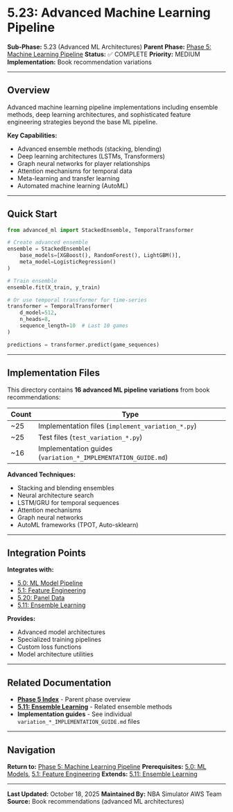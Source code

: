 # 5.23: Advanced Machine Learning Pipeline

**Sub-Phase:** 5.23 (Advanced ML Architectures)
**Parent Phase:** [Phase 5: Machine Learning Pipeline](../PHASE_5_INDEX.md)
**Status:** ✅ COMPLETE
**Priority:** MEDIUM
**Implementation:** Book recommendation variations

---

## Overview

Advanced machine learning pipeline implementations including ensemble methods, deep learning architectures, and sophisticated feature engineering strategies beyond the base ML pipeline.

**Key Capabilities:**
- Advanced ensemble methods (stacking, blending)
- Deep learning architectures (LSTMs, Transformers)
- Graph neural networks for player relationships
- Attention mechanisms for temporal data
- Meta-learning and transfer learning
- Automated machine learning (AutoML)

---

## Quick Start

```python
from advanced_ml import StackedEnsemble, TemporalTransformer

# Create advanced ensemble
ensemble = StackedEnsemble(
    base_models=[XGBoost(), RandomForest(), LightGBM()],
    meta_model=LogisticRegression()
)

# Train ensemble
ensemble.fit(X_train, y_train)

# Or use temporal transformer for time-series
transformer = TemporalTransformer(
    d_model=512,
    n_heads=8,
    sequence_length=10  # Last 10 games
)

predictions = transformer.predict(game_sequences)
```

---

## Implementation Files

This directory contains **16 advanced ML pipeline variations** from book recommendations:

| Count | Type |
|-------|------|
| ~25 | Implementation files (`implement_variation_*.py`) |
| ~25 | Test files (`test_variation_*.py`) |
| ~16 | Implementation guides (`variation_*_IMPLEMENTATION_GUIDE.md`) |

**Advanced Techniques:**
- Stacking and blending ensembles
- Neural architecture search
- LSTM/GRU for temporal sequences
- Attention mechanisms
- Graph neural networks
- AutoML frameworks (TPOT, Auto-sklearn)

---

## Integration Points

**Integrates with:**
- [5.0: ML Model Pipeline](../5.0_machine_learning_models.md)
- [5.1: Feature Engineering](../5.1_feature_engineering/)
- [5.20: Panel Data](../5.20_panel_data/)
- [5.11: Ensemble Learning](../5.11_ensemble_learning/)

**Provides:**
- Advanced model architectures
- Specialized training pipelines
- Custom loss functions
- Model architecture utilities

---

## Related Documentation

- **[Phase 5 Index](../PHASE_5_INDEX.md)** - Parent phase overview
- **[5.11: Ensemble Learning](../5.11_ensemble_learning/)** - Related ensemble methods
- **Implementation guides** - See individual `variation_*_IMPLEMENTATION_GUIDE.md` files

---

## Navigation

**Return to:** [Phase 5: Machine Learning Pipeline](../PHASE_5_INDEX.md)
**Prerequisites:** [5.0: ML Models](../5.0_machine_learning_models.md), [5.1: Feature Engineering](../5.1_feature_engineering/)
**Extends:** [5.11: Ensemble Learning](../5.11_ensemble_learning/)

---

**Last Updated:** October 18, 2025
**Maintained By:** NBA Simulator AWS Team
**Source:** Book recommendations (advanced ML architectures)
